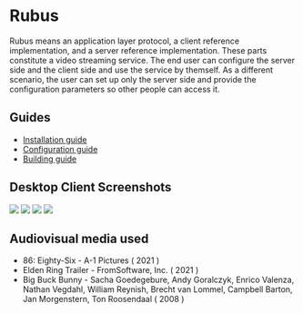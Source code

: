 # Rubus
Rubus means an application layer protocol, a client reference implementation, and 
a server reference implementation. These parts constitute a video streaming service.
The end user can configure the server side and the client side and use the service by
themself. As a different scenario, the user can set up only the server side and provide
the configuration parameters so other people can access it.

## Guides

 - [Installation guide](https://github.com/796176/Rubus/wiki/Installation)
 - [Configuration guide](https://github.com/796176/Rubus/wiki/Configuration)
 - [Building guide](https://github.com/796176/Rubus/wiki/Building)

## Desktop Client Screenshots

![](https://i.imgur.com/0Ts7YUp.png)
![](https://i.imgur.com/v3bIYKR.png)
![](https://i.imgur.com/jWuklsz.png)
![](https://i.imgur.com/8ZvBl4p.png)

## Audiovisual media used

 - 86: Eighty-Six - A-1 Pictures ( 2021 )
 - Elden Ring Trailer - FromSoftware, Inc. ( 2021 )
 - Big Buck Bunny - Sacha Goedegebure, Andy Goralczyk, Enrico Valenza, Nathan Vegdahl,
   William Reynish, Brecht van Lommel, Campbell Barton, Jan Morgenstern,
   Ton Roosendaal ( 2008 )